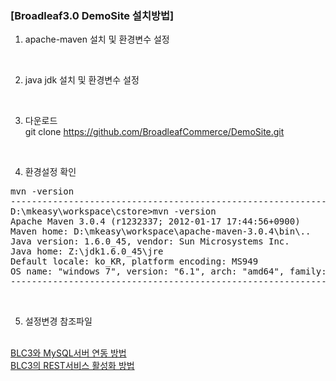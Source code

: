 <h3>[Broadleaf3.0 DemoSite 설치방법]</h3>

1. apache-maven 설치 및 환경변수 설정
<br>

2. java jdk 설치 및 환경변수 설정
<br>

3. 다운로드<br>
git clone https://github.com/BroadleafCommerce/DemoSite.git
<br>

4. 환경설정 확인
<pre>
mvn -version
-----------------------------------------------------------------------
D:\mkeasy\workspace\cstore>mvn -version
Apache Maven 3.0.4 (r1232337; 2012-01-17 17:44:56+0900)
Maven home: D:\mkeasy\workspace\apache-maven-3.0.4\bin\..
Java version: 1.6.0_45, vendor: Sun Microsystems Inc.
Java home: Z:\jdk1.6.0_45\jre
Default locale: ko_KR, platform encoding: MS949
OS name: "windows 7", version: "6.1", arch: "amd64", family: "windows"
-----------------------------------------------------------------------
</pre>
<br>

5. 설정변경 참조파일 
<br>
<a href="https://github.com/ezsimple/BLC3/blob/master/BLC3_setup_manual.txt">
BLC3와 MySQL서버 연동 방법
</a>
<br>
<a href="https://github.com/ezsimple/BLC3/blob/master/BLC3_rest_setup.txt">
BLC3의 REST서비스 활성화 방법
</a>
